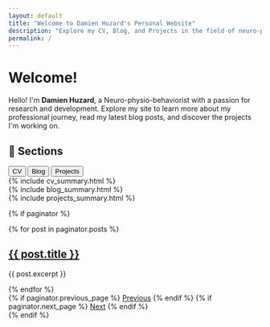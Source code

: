 ```yaml
---
layout: default
title: "Welcome to Damien Huzard's Personal Website"
description: "Explore my CV, Blog, and Projects in the field of neuro-physio-behaviorist studies."
permalink: /
---
```


# Welcome!

Hello! I'm **Damien Huzard**, a Neuro-physio-behaviorist with a passion for research and development. Explore my site to learn more about my professional journey, read my latest blog posts, and discover the projects I'm working on.

## 📁 **Sections**

<div class="tabs">
  <button class="tab-button active" data-tab="cv">
    <i class="fas fa-file-alt"></i> CV
  </button>
  <button class="tab-button" data-tab="blog">
    <i class="fas fa-blog"></i> Blog
  </button>
  <button class="tab-button" data-tab="projects">
    <i class="fas fa-project-diagram"></i> Projects
  </button>
</div>

<div class="tab-content">
  <div id="cv" class="tab-pane active">
    {% include cv_summary.html %}
  </div>
  <div id="blog" class="tab-pane">
    {% include blog_summary.html %}
  </div>
  <div id="projects" class="tab-pane">
    {% include projects_summary.html %}
  </div>
</div>

<!-- Display paginated posts -->
{% if paginator %}
  <div class="posts">
    {% for post in paginator.posts %}
      <h2><a href="{{ post.url }}">{{ post.title }}</a></h2>
      <p>{{ post.excerpt }}</p>
    {% endfor %}
  </div>

  <!-- Pagination links -->
  <div class="pagination">
    {% if paginator.previous_page %}
      <a href="{{ paginator.previous_page_path }}" class="previous">Previous</a>
    {% endif %}
    {% if paginator.next_page %}
      <a href="{{ paginator.next_page_path }}" class="next">Next</a>
    {% endif %}
  </div>
{% endif %}

<!-- Include Tabs JavaScript -->
<script src="{{ "/assets/js/tabs.js" | relative_url }}"></script>
